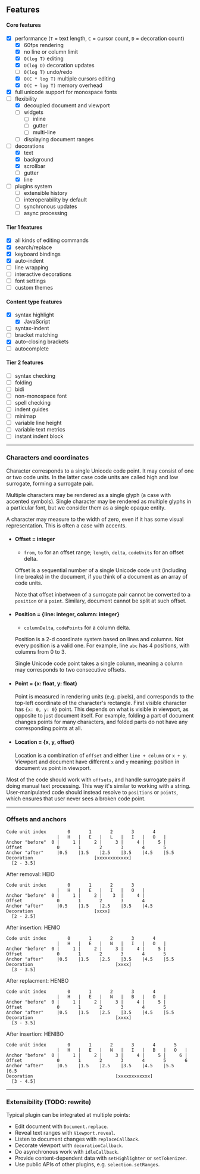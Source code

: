 ## Features

#### Core features
* [x] performance (`T` = text length, `C` = cursor count, `D` = decoration count)
    - [x] 60fps rendering
    - [x] no line or column limit
    - [x] `O(log T)` editing
    - [x] `O(log D)` decoration updates
    - [ ] `O(log T)` undo/redo
    - [x] `O(C * log T)` multiple cursors editing
    - [x] `O(C + log T)` memory overhead
* [x] full unicode support for monospace fonts
* [ ] flexibility
    - [x] decoupled document and viewport
    - [ ] widgets
        * [ ] inline
        * [ ] gutter
        * [ ] multi-line
    - [ ] displaying document ranges
* [ ] decorations
    - [x] text
    - [x] background
    - [x] scrollbar
    - [ ] gutter
    - [x] line
* [ ] plugins system
    - [ ] extensible history
    - [ ] interoperability by default
    - [ ] synchronous updates
    - [ ] async processing

#### Tier 1 features
* [x] all kinds of editing commands
* [x] search/replace
* [x] keyboard bindings
* [x] auto-indent
* [ ] line wrapping
* [ ] interactive decorations
* [ ] font settings
* [ ] custom themes

#### Content type features
* [x] syntax highlight
    - [x] JavaScript
* [ ] syntax-indent
* [ ] bracket matching
* [x] auto-closing brackets
* [ ] autocomplete

#### Tier 2 features
* [ ] syntax checking
* [ ] folding
* [ ] bidi
* [ ] non-monospace font
* [ ] spell checking
* [ ] indent guides
* [ ] minimap
* [ ] variable line height
* [ ] variable text metrics
* [ ] instant indent block

---

### Characters and coordinates

Character corresponds to a single Unicode code point. It may consist of one or two code units. In the latter case
code units are called high and low surrogate, forming a surrogate pair.

Multiple characters may be rendered as a single glyph (a case with accented symbols).
Single character may be rendered as multiple glyphs in a particular font, but we consider them
as a single opaque entity.

A character may measure to the width of zero, even if it has some visual representation.
This is often a case with accents.

* #### Offset = integer
  - `from`, `to` for an offset range; `length`, `delta`, `codeUnits` for an offset delta.

  Offset is a sequential number of a single Unicode code unit (including line breaks) in the document,
  if you think of a document as an array of code units.

  Note that offset inbetween of a surrogate pair cannot be converted to a `position` or a `point`. Similary,
  document cannot be split at such offset.

* #### Position = {line: integer, column: integer}
  - `columnDelta`, `codePoints` for a column delta.

  Position is a 2-d coordinate system based on lines and columns. Not every position is a valid one.
  For example, line `abc` has 4 positions, with columns from 0 to 3.

  Single Unicode code point takes a single column, meaning a column may corresponds to two consecutive offsets.

* #### Point = {x: float, y: float}
  Point is measured in rendering units (e.g. pixels), and corresponds to the top-left
  coordinate of the character's rectangle. First visible character has `{x: 0, y: 0}` point.
  This depends on what is visible in viewport, as opposite to just document itself. For example,
  folding a part of document changes points for many characters, and folded parts do not
  have any corresponding points at all.

* #### Location = {x, y, offset}
  Location is a combination of `offset` and either `line + column` or `x + y`. Viewport and document have
  different `x` and `y` meaning: position in document vs point in viewport.

Most of the code should work with `offsets`, and handle surrogate pairs if doing manual text processing. This way
it's similar to working with a string. User-manipulated code should instead resolve to `positions` or `points`, which
ensures that user never sees a broken code point.

---

### Offsets and anchors

```
Code unit index        0       1       2       3       4
                   |   H   |   E   |   L   |   I   |   O   |
Anchor "before"  0 |     1 |     2 |     3 |     4 |     5 |
Offset             0       1       2       3       4       5
Anchor "after"     |0.5    |1.5    |2.5    |3.5    |4.5    |5.5
Decoration                       [xxxxxxxxxxxx]
  [2 - 3.5]
```

After removal: HEIO

```
Code unit index        0       1       2       3
                   |   H   |   E   |   I   |   O   |
Anchor "before"  0 |     1 |     2 |    3  |     4 |
Offset             0       1       2       3       4
Anchor "after"     |0.5    |1.5    |2.5    |3.5    |4.5
Decoration                       [xxxx]
  [2 - 2.5]
```

After insertion: HENIO

```
Code unit index        0       1       2       3       4
                   |   H   |   E   |   N   |   I   |   O   |
Anchor "before"  0 |     1 |     2 |     3 |     4 |     5 |
Offset             0       1       2       3       4       5
Anchor "after"     |0.5    |1.5    |2.5    |3.5    |4.5    |5.5
Decoration                               [xxxx]
  [3 - 3.5]
```

After replacment: HENBO

```
Code unit index        0       1       2       3       4
                   |   H   |   E   |   N   |   B   |   O   |
Anchor "before"  0 |     1 |     2 |     3 |     4 |     5 |
Offset             0       1       2       3       4       5
Anchor "after"     |0.5    |1.5    |2.5    |3.5    |4.5    |5.5
Decoration                               [xxxx]
  [3 - 3.5]
```

After insertion: HENIBO

```
Code unit index        0       1       2       3       4       5
                   |   H   |   E   |   N   |   I   |   B   |   O   |
Anchor "before"  0 |     1 |     2 |     3 |     4 |     5 |     6 |
Offset             0       1       2       3       4       5       6
Anchor "after"     |0.5    |1.5    |2.5    |3.5    |4.5    |5.5    |6.5
Decoration                               [xxxxxxxxxxxx]
  [3 - 4.5]
```

---

### Extensibility (TODO: rewrite)

Typical plugin can be integrated at multiple points:
* Edit document with `Document.replace`.
* Reveal text ranges with `Viewport.reveal`.
* Listen to document changes with `replaceCallback`.
* Decorate viewport with `decorationCallback`.
* Do asynchronous work with `idleCallback`.
* Provide content-dependent data with `setHighlighter` or `setTokenizer`.
* Use public APIs of other plugins, e.g. `selection.setRanges`.

